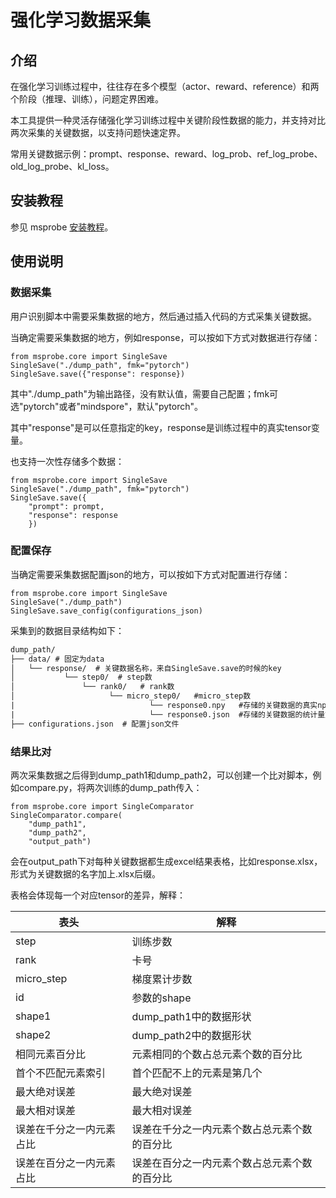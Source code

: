 # 强化学习数据采集

## 介绍
在强化学习训练过程中，往往存在多个模型（actor、reward、reference）和两个阶段（推理、训练），问题定界困难。

本工具提供一种灵活存储强化学习训练过程中关键阶段性数据的能力，并支持对比两次采集的关键数据，以支持问题快速定界。

常用关键数据示例：prompt、response、reward、log_prob、ref_log_probe、old_log_probe、kl_loss。


## 安装教程

参见 msprobe [安装教程](./01.installation.md)。

## 使用说明

### 数据采集

用户识别脚本中需要采集数据的地方，然后通过插入代码的方式采集关键数据。

当确定需要采集数据的地方，例如response，可以按如下方式对数据进行存储：
```
from msprobe.core import SingleSave
SingleSave("./dump_path", fmk="pytorch")
SingleSave.save({"response": response})
```
其中"./dump_path"为输出路径，没有默认值，需要自己配置；fmk可选"pytorch"或者"mindspore"，默认"pytorch"。

其中"response"是可以任意指定的key，response是训练过程中的真实tensor变量。

也支持一次性存储多个数据：
```
from msprobe.core import SingleSave
SingleSave("./dump_path", fmk="pytorch")
SingleSave.save({
    "prompt": prompt,
    "response": response
    })
```

### 配置保存

当确定需要采集数据配置json的地方，可以按如下方式对配置进行存储：
```
from msprobe.core import SingleSave
SingleSave("./dump_path")
SingleSave.save_config(configurations_json)
```


采集到的数据目录结构如下：
```txt
dump_path/
├── data/ # 固定为data
│   └── response/  # 关键数据名称，来自SingleSave.save的时候的key
│           └── step0/  # step数
│               └── rank0/   # rank数
│                     └── micro_step0/   #micro_step数
|                              └── response0.npy   #存储的关键数据的真实npy文件
|                              └── response0.json  #存储的关键数据的统计量文件，包括tensor的最大、最小、均值、norm、shape
├── configurations.json  # 配置json文件
```

### 结果比对

两次采集数据之后得到dump_path1和dump_path2，可以创建一个比对脚本，例如compare.py，将两次训练的dump_path传入：
```
from msprobe.core import SingleComparator
SingleComparator.compare(
    "dump_path1", 
    "dump_path2", 
    "output_path")
```

会在output_path下对每种关键数据都生成excel结果表格，比如response.xlsx，形式为关键数据的名字加上.xlsx后缀。

表格会体现每一个对应tensor的差异，解释：

表头 | 解释 |
|-------|---------|
| step | 训练步数 |
| rank | 卡号 |
| micro_step | 梯度累计步数 |
| id | 参数的shape |
| shape1 | dump_path1中的数据形状 |
| shape2 | dump_path2中的数据形状 |
| 相同元素百分比 | 元素相同的个数占总元素个数的百分比 |
| 首个不匹配元素索引 | 首个匹配不上的元素是第几个 |
| 最大绝对误差 | 最大绝对误差 |
| 最大相对误差 | 最大相对误差 |
| 误差在千分之一内元素占比 | 误差在千分之一内元素个数占总元素个数的百分比 |
| 误差在百分之一内元素占比 | 误差在百分之一内元素个数占总元素个数的百分比 |
